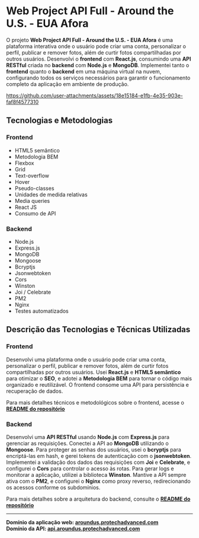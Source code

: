 # Web Project API Full - Around the U.S. - EUA Afora

O projeto **Web Project API Full - Around the U.S. - EUA Afora** é uma plataforma interativa onde o usuário pode criar uma conta, personalizar o perfil, publicar e remover fotos, além de curtir fotos compartilhadas por outros usuários. Desenvolvi o **frontend** com **React.js**, consumindo uma **API RESTful** criada no **backend** com **Node.js** e **MongoDB**. Implementei tanto o **frontend** quanto o **backend** em uma máquina virtual na nuvem, configurando todos os serviços necessários para garantir o funcionamento completo da aplicação em ambiente de produção.

https://github.com/user-attachments/assets/18e15184-e1fb-4e35-903e-faf8f4577310

## Tecnologias e Metodologias

### Frontend

- HTML5 semântico
- Metodologia BEM
- Flexbox
- Grid
- Text-overflow
- Hover
- Pseudo-classes
- Unidades de medida relativas
- Media queries
- React JS
- Consumo de API

### Backend

- Node.js
- Express.js
- MongoDB
- Mongoose
- Bcryptjs
- Jsonwebtoken
- Cors
- Winston
- Joi / Celebrate
- PM2
- Nginx
- Testes automatizados

## Descrição das Tecnologias e Técnicas Utilizadas

### Frontend

Desenvolvi uma plataforma onde o usuário pode criar uma conta, personalizar o perfil, publicar e remover fotos, além de curtir fotos compartilhadas por outros usuários. Usei **React.js** e **HTML5 semântico** para otimizar o **SEO**, e adotei a **Metodologia BEM** para tornar o código mais organizado e reutilizável. O frontend consome uma API para persistência e recuperação de dados.

Para mais detalhes técnicos e metodológicos sobre o frontend, acesse o **[README do repositório](https://github.com/Vinimello90/web_project_around_auth/tree/main#readme)**

### Backend

Desenvolvi uma **API RESTful** usando **Node.js** com **Express.js** para gerenciar as requisições. Conectei a API ao **MongoDB** utilizando o **Mongoose**. Para proteger as senhas dos usuários, usei o **bcryptjs** para encriptá-las em hash, e gerei tokens de autenticação com o **jsonwebtoken**.
Implementei a validação dos dados das requisições com **Joi** e **Celebrate**, e configurei o **Cors** para controlar o acesso às rotas. Para gerar logs e monitorar a aplicação, utilizei a biblioteca **Winston**. Mantive a API sempre ativa com o **PM2**, e configurei o **Nginx** como proxy reverso, redirecionando os acessos conforme os subdomínios.

Para mais detalhes sobre a arquitetura do backend, consulte o **[README do repositório](https://github.com/Vinimello90/web_project_around_express#readme)**

---

**Domínio da aplicação web: [aroundus.protechadvanced.com](https://aroundus.protechadvanced.com)**  
**Domínio da API: [api.aroundus.protechadvanced.com](https://api.aroundus.protechadvanced.com)**
